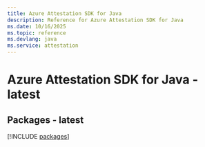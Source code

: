```yaml
---
title: Azure Attestation SDK for Java
description: Reference for Azure Attestation SDK for Java
ms.date: 10/16/2025
ms.topic: reference
ms.devlang: java
ms.service: attestation
---
```

# Azure Attestation SDK for Java - latest
## Packages - latest
[!INCLUDE [packages](attestation-index.md)]